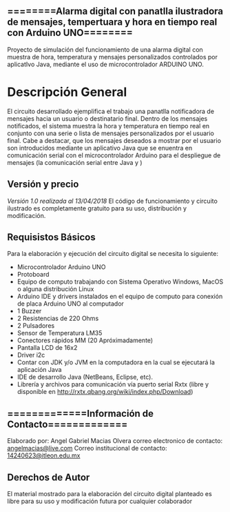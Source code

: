 ## ========Alarma digital con panatlla ilustradora de mensajes, tempertuara y hora en tiempo real con Arduino UNO========
Proyecto de simulación del funcionamiento de una alarma digital con muestra de hora, 
temperatura y mensajes personalizados controlados por aplicatIvo Java, mediante el uso 
de microcontrolador ARDUINO UNO.

# Descripción General
El circuito desarrollado ejemplifica el trabajo una panatlla notificadora
de mensajes hacia un usuario o destinatario  final. Dentro de los mensajes
notificados, el sistema muestra la hora y temperatura en tiempo real en conjunto
con una serie o lista de mensajes personalizados por el usuario final. Cabe a 
destacar, que los mensajes deseados a mostrar por el usuario son introducidos 
mediante un aplicativo Java que se enuentra en comunicación serial con el
microcontrolador Arduino para el despliegue de mensajes (la comunicación serial 
entre Java y ) 

## Versión y precio 
*Versión 1.0 realizada al 13/04/2018*
El código de funcionamiento y circuito ilustrado es completamente gratuito
para su uso, distribución y modificación.

## Requisistos Básicos
Para la elaboración y ejecución del circuito digital se necesita lo 
siguiente:
* Microcontrolador Arduino UNO
* Protoboard
* Equipo de computo trabajando con Sistema Operativo Windows, MacOS o alguna distribución Linux
* Arduino IDE y drivers instalados en el equipo de computo para conexión de placa Arduino UNO al computador
* 1 Buzzer
* 2 Resistencias de 220 Ohms
* 2 Pulsadores
* Sensor de Temperatura LM35
* Conectores rápidos MM (20 Apróximadamente)
* Pantalla LCD de 16x2
* Driver i2c
* Contar con JDK y/o JVM en la computadora en la cual se ejecutará la aplicación Java 
* IDE de desarrollo Java (NetBeans, Eclipse, etc).
* Librería y archivos para comunicación vía puerto serial Rxtx (libre y disponible en http://rxtx.qbang.org/wiki/index.php/Download)


## =============Información de Contacto=============
Elaborado por: Angel Gabriel Macias Olvera
correo electronico de contacto: angelmacias@live.com
Correo institucional de contacto: 14240623@itleon.edu.mx

## Derechos de Autor 
El material mostrado para la elaboración del circuito digital 
planteado es libre para su uso y modificación futura por cualquier
colaborador




